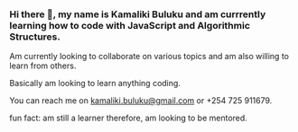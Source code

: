 ### Hi there 👋, my name is Kamaliki Buluku and am currrently learning how to code with JavaScript and Algorithmic Structures.

Am currently looking to collaborate on various topics and am also willing to learn from others.

Basically am looking to learn anything coding.

You can reach me on kamaliki.buluku@gmail.com or +254 725 911679.

fun fact: am still a learner therefore, am looking to be mentored.



<!--
**Kamakill/Kamakill** is a ✨ _special_ ✨ repository because its `README.md` (this file) appears on your GitHub profile.

Here are some ideas to get you started:

- 🔭 I’m currently working on ...
- 🌱 I’m currently learning to code using JavaScript and Algorithmic Structures ...
- 👯 I’m looking to collaborate on ...
- 🤔 I’m looking for help with ...
- 💬 Ask me about ...
- 📫 How to reach me: ...
- 😄 Pronouns: ...
- ⚡ Fun fact: ...
-->
